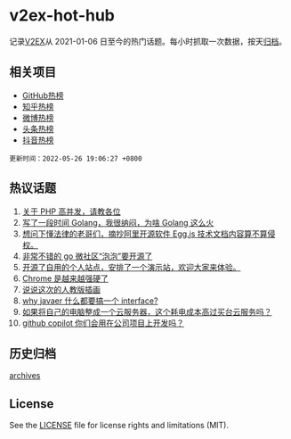 # v2ex-hot-hub

 记录[V2EX](https://www.v2ex.com/)从 2021-01-06 日至今的热门话题。每小时抓取一次数据，按天[归档](archives)。
 
 ## 相关项目

- [GitHub热榜](https://github.com/snaildev/github-hot-hub)
- [知乎热榜](https://github.com/snaildev/zhihu-hot-hub)
- [微博热榜](https://github.com/snaildev/weibo-hot-hub)
- [头条热榜](https://github.com/snaildev/toutiao-hot-hub)
- [抖音热榜](https://github.com/snaildev/douyin-hot-hub)


 `更新时间：2022-05-26 19:06:27 +0800`

## 热议话题

1. [关于 PHP 高并发，请教各位](https://www.v2ex.com/t/855361)
1. [写了一段时间 Golang，我很纳闷，为啥 Golang 这么火](https://www.v2ex.com/t/855285)
1. [想问下懂法律的老哥们，摘抄阿里开源软件 Egg.js 技术文档内容算不算侵权。](https://www.v2ex.com/t/855289)
1. [非常不错的 go 微社区“泡泡”要开源了](https://www.v2ex.com/t/855385)
1. [开源了自用的个人站点，安排了一个演示站，欢迎大家来体验。](https://www.v2ex.com/t/855330)
1. [Chrome 是越来越强硬了](https://www.v2ex.com/t/855310)
1. [说说这次的人教版插画](https://www.v2ex.com/t/855461)
1. [why javaer 什么都要搞一个 interface?](https://www.v2ex.com/t/855458)
1. [如果将自己的电脑整成一个云服务器，这个耗电成本高过买台云服务吗？](https://www.v2ex.com/t/855432)
1. [github copilot 你们会用在公司项目上开发吗？](https://www.v2ex.com/t/855352)

## 历史归档

[archives](archives)

## License

See the [LICENSE](LICENSE) file for license rights and limitations (MIT).

